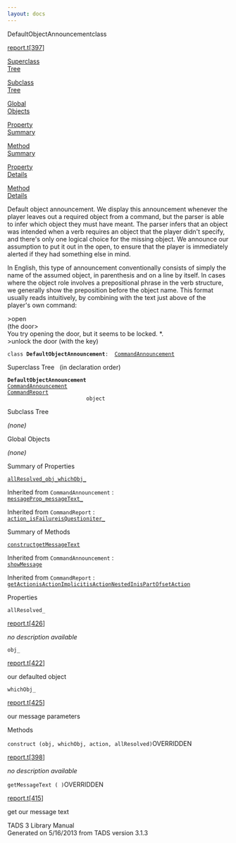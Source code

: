 ```yaml
---
layout: docs
---
```

<span class="title">DefaultObjectAnnouncement</span><span class="type">class</span>

[report.t](../file/report.t.html)\[[397](../source/report.t.html#397)\]

[Superclass  
Tree](#_SuperClassTree_)

[Subclass  
Tree](#_SubClassTree_)

[Global  
Objects](#_ObjectSummary_)

[Property  
Summary](#_PropSummary_)

[Method  
Summary](#_MethodSummary_)

[Property  
Details](#_Properties_)

[Method  
Details](#_Methods_)



Default object announcement. We display this announcement whenever the
player leaves out a required object from a command, but the parser is
able to infer which object they must have meant. The parser infers that
an object was intended when a verb requires an object that the player
didn't specify, and there's only one logical choice for the missing
object. We announce our assumption to put it out in the open, to ensure
that the player is immediately alerted if they had something else in
mind.

In English, this type of announcement conventionally consists of simply
the name of the assumed object, in parenthesis and on a line by itself.
In cases where the object role involves a prepositional phrase in the
verb structure, we generally show the preposition before the object
name. This format usually reads intuitively, by combining with the text
just above of the player's own command:

  
\>open  
(the door\>  
You try opening the door, but it seems to be locked. \*.  
\>unlock the door (with the key)

`class `**`DefaultObjectAnnouncement`**` :   `[`CommandAnnouncement`](../object/CommandAnnouncement.html)



<span id="_SuperClassTree_"></span>



<span class="hdln">Superclass Tree</span>   (in declaration order)



**`DefaultObjectAnnouncement`**  
[`CommandAnnouncement`](../object/CommandAnnouncement.html)  
[`CommandReport`](../object/CommandReport.html)  
`                         object`  
<span id="_SubClassTree_"></span>



<span class="hdln">Subclass Tree</span>  



*(none)* <span id="_ObjectSummary_"></span>



<span class="hdln">Global Objects</span>  



*(none)* <span id="_PropSummary_"></span>



<span class="hdln">Summary of Properties</span>  



[`allResolved_`](#allResolved_)[`obj_`](#obj_)[`whichObj_`](#whichObj_)

Inherited from `CommandAnnouncement` :  
[`messageProp_`](../object/CommandAnnouncement.html#messageProp_)[`messageText_`](../object/CommandAnnouncement.html#messageText_)

Inherited from `CommandReport` :  
[`action_`](../object/CommandReport.html#action_)[`isFailure`](../object/CommandReport.html#isFailure)[`isQuestion`](../object/CommandReport.html#isQuestion)[`iter_`](../object/CommandReport.html#iter_)

<span id="_MethodSummary_"></span>



<span class="hdln">Summary of Methods</span>  



[`construct`](#construct)[`getMessageText`](#getMessageText)

Inherited from `CommandAnnouncement` :  
[`showMessage`](../object/CommandAnnouncement.html#showMessage)

Inherited from `CommandReport` :  
[`getAction`](../object/CommandReport.html#getAction)[`isActionImplicit`](../object/CommandReport.html#isActionImplicit)[`isActionNestedIn`](../object/CommandReport.html#isActionNestedIn)[`isPartOf`](../object/CommandReport.html#isPartOf)[`setAction`](../object/CommandReport.html#setAction)

<span id="_Properties_"></span>



<span class="hdln">Properties</span>  



<span id="allResolved_"></span>

`allResolved_`

[report.t](../file/report.t.html)\[[426](../source/report.t.html#426)\]



*no description available*



<span id="obj_"></span>

`obj_`

[report.t](../file/report.t.html)\[[422](../source/report.t.html#422)\]



our defaulted object



<span id="whichObj_"></span>

`whichObj_`

[report.t](../file/report.t.html)\[[425](../source/report.t.html#425)\]



our message parameters



<span id="_Methods_"></span>



<span class="hdln">Methods</span>  



<span id="construct"></span>

`construct (obj, whichObj, action, allResolved)`<span class="rem">OVERRIDDEN</span>

[report.t](../file/report.t.html)\[[398](../source/report.t.html#398)\]



*no description available*



<span id="getMessageText"></span>

`getMessageText ( )`<span class="rem">OVERRIDDEN</span>

[report.t](../file/report.t.html)\[[415](../source/report.t.html#415)\]



get our message text





TADS 3 Library Manual  
Generated on 5/16/2013 from TADS version 3.1.3


